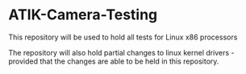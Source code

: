 # ATIK-Camera-Testing
This repository will be used to hold all tests for Linux x86 processors

The repository will also hold partial changes to linux kernel drivers - provided
that the changes are able to be held in this repository. 
